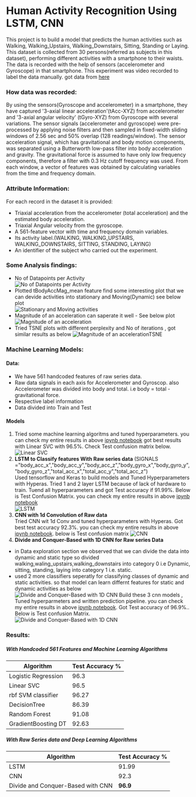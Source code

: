 # Human Activity Recognition Using LSTM, CNN
This project is to build a model that predicts the human activities such as Walking, Walking_Upstairs, Walking_Downstairs, Sitting, Standing or Laying. This dataset is collected from 30 persons(referred as subjects in this dataset), performing different activities with a smartphone to their waists. The data is recorded with the help of sensors (accelerometer and Gyroscope) in that smartphone. This experiment was video recorded to label the data manually. got data from [here](https://archive.ics.uci.edu/ml/datasets/human+activity+recognition+using+smartphones)
### How data was recorded:  
By using the sensors(Gyroscope and accelerometer) in a smartphone, they have captured '3-axial linear acceleration'(tAcc-XYZ) from accelerometer and '3-axial angular velocity' (tGyro-XYZ) from Gyroscope with several variations. The sensor signals (accelerometer and gyroscope) were pre-processed by applying noise filters and then sampled in fixed-width sliding windows of 2.56 sec and 50% overlap (128 readings/window). The sensor acceleration signal, which has gravitational and body motion components, was separated using a Butterworth low-pass filter into body acceleration and gravity. The gravitational force is assumed to have only low frequency components, therefore a filter with 0.3 Hz cutoff frequency was used. From each window, a vector of features was obtained by calculating variables from the time and frequency domain.
### Attribute Information:  
For each record in the dataset it is provided: 
- Triaxial acceleration from the accelerometer (total acceleration) and the estimated body acceleration. 
- Triaxial Angular velocity from the gyroscope. 
- A 561-feature vector with time and frequency domain variables. 
- Its activity label.(WALKING, WALKING_UPSTAIRS, WALKING_DOWNSTAIRS, SITTING, STANDING, LAYING)
- An identifier of the subject who carried out the experiment.
### Some Analysis findings:
- No of Datapoints per Activity  
![No of Datapoints per Activity](https://github.com/UdiBhaskar/Human-Activity-Recognition--Using-Deep-NN/blob/master/Images/output_28_0.png "No of Datapoints per Activity")  
- Plotted tBodyAccMag_mean feature find some interesting plot that we can devide activities into stationary and Moving(Dynamic) see below plot  
![Stationary and Moving activities](https://github.com/UdiBhaskar/Human-Activity-Recognition--Using-Deep-NN/blob/master/Images/output_40_0.png "Stationary and Moving activities")
- Magnitude of an acceleration can saperate it well -  See below plot  
![Magnitude of an acceleration](https://github.com/UdiBhaskar/Human-Activity-Recognition--Using-Deep-NN/blob/master/Images/output_43_1.png "Magnitude of an acceleration")
- Tried TSNE plots with different perplexity and No of iterations , got similar results as below 
![Magnitude of an accelerationTSNE](https://github.com/UdiBhaskar/Human-Activity-Recognition--Using-Deep-NN/blob/master/Images/output_56_3.png "TSNE")
### Machine Learning Models:
#### Data:  
- We have 561 handcoded features of raw series data.
- Raw data signals in each axis for Accelerometer and Gyroscop. also Accelerometer was divided into body and total. i.e body = total - gravitational force.
- Respective label information
- Data divided into Train and Test
#### Models
1. Tried some machine learning algoritms and tuned hyperparameters. you can check my entire results in above [ipynb notebook](https://github.com/UdiBhaskar/Human-Activity-Recognition--Using-Deep-NN/blob/master/Human%20Activity%20Detection.ipynb)
got best results with Linear SVC with 96.5%. Check Test confusion matrix below.
![Linear SVC](https://github.com/UdiBhaskar/Human-Activity-Recognition--Using-Deep-NN/blob/master/Images/output_80_3.png "Linear SVC")
2. <b>LSTM to Classify features With Raw series data</b> 
(SIGNALS ="body_acc_x","body_acc_y","body_acc_z","body_gyro_x","body_gyro_y","body_gyro_z","total_acc_x","total_acc_y","total_acc_z")  
Used tensorflow and Keras to build models and Tuned Hyperparameters with Hyperas. Tried 1 and 2 layer LSTM because of lack of hardware to train. Tuend all hyperparameters and got Test accuracy if 91.99%. Below is Test Confusion Matrix. you can check my entire results in above [ipynb notebook](https://github.com/UdiBhaskar/Human-Activity-Recognition--Using-Deep-NN/blob/master/Human%20Activity%20Detection.ipynb)  
![LSTM](https://github.com/UdiBhaskar/Human-Activity-Recognition--Using-Deep-NN/blob/master/Images/output_135_0.png "LSTM")
3. <b>CNN with 1d Convolution of Raw data</b>  
Tried CNN wit 1d Conv and tuned hyperparameters with Hyperas. Got best test accuracy 92.3%. you can check my entire results in above [ipynb notebook](https://github.com/UdiBhaskar/Human-Activity-Recognition--Using-Deep-NN/blob/master/Human%20Activity%20Detection.ipynb). below is Test confusion matrix
![CNN](https://github.com/UdiBhaskar/Human-Activity-Recognition--Using-Deep-NN/blob/master/Images/output_163_3.png "CNN")
4. <b> Divide and Conquer-Based with 1D CNN for Raw series Data </b>  
 - in Data exploration section we observed that we can divide the data into dynamic and static type so divided walking,waling_upstairs,walking_downstairs into category 0 i.e Dynamic, sitting, standing, laying into category 1 i.e. static.
 - used 2 more classifiers seperatly for classifying classes of dynamic and static activities. so that model can learn differnt features for static and dynamic activities as below  
 ![Divide and Conquer-Based with 1D CNN](https://github.com/UdiBhaskar/Human-Activity-Recognition--Using-Deep-NN/blob/master/Images/Divide%20and%20conqure%20CNN.png "Divide and Conquer-Based with 1D CNN")
Build these 3 cnn models , Tuned hyperparmeters and written prediction pipeline. you can check my entire results in above [ipynb notebook](https://github.com/UdiBhaskar/Human-Activity-Recognition--Using-Deep-NN/blob/master/Human%20Activity%20Detection.ipynb).
Got Test accuracy of 96.9%.. Below is Test confusion Matrix.
![Divide and Conquer-Based with 1D CNN](https://github.com/UdiBhaskar/Human-Activity-Recognition--Using-Deep-NN/blob/master/Images/output_244_0.png "Divide and Conquer-Based with 1D CNN")  
### Results:  
##### With Handcoded 561 Features and Machine Learning Algorithms
| Algorithm        | Test Accuracy % | 
| ------------- |-------------|
| Logistic Regression      | 96.3 |
| Linear SVC      | 96.5      | 
| rbf SVM classifier      | 96.27      | 
| DecisionTree      | 86.39      | 
| Random Forest      | 91.08      | 
| GradientBoosting DT      | 92.63      | 
##### With Raw Series data and Deep Learning Algorithms  
| Algorithm        | Test Accuracy % | 
| ------------- |-------------|
| LSTM      | 91.99 |
| CNN      | 92.3      | 
| Divide and Conquer-Based with CNN      | <b>96.9</b>      | 
